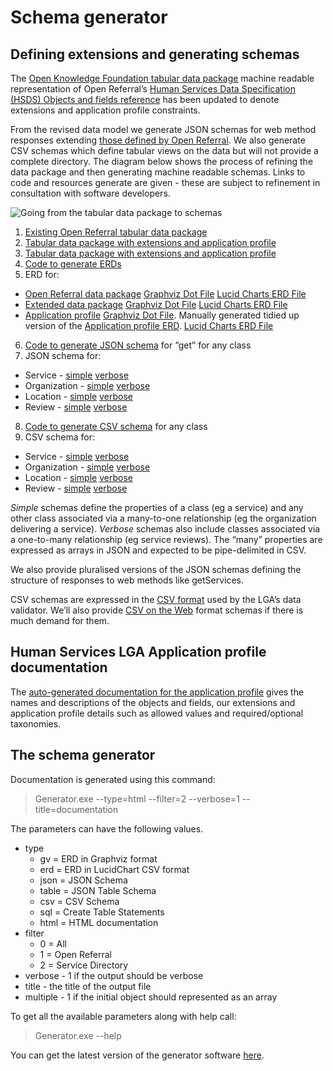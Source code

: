 # Schema generator
## Defining extensions and generating schemas
The [Open Knowledge Foundation tabular data package](https://raw.githubusercontent.com/openreferral/specification/master/datapackage.json) machine readable representation of Open Referral’s [Human Services Data Specification (HSDS) Objects and fields reference](https://openreferral.readthedocs.io/en/latest/hsds/reference/#objects-and-fields) has been updated to denote extensions and application profile constraints.

From the revised data model we generate JSON schemas for web method responses extending [those defined by Open Referral](https://openreferral.readthedocs.io/en/latest/_static/swagger/?url=../openapi-hsda.yaml#). We  also generate CSV schemas which define tabular views on the data but will not provide a complete directory. The diagram below shows the process of refining the data package and then generating machine readable schemas. Links to code and resources generate are given - these are subject to refinement in consultation with software developers.

![Going from the tabular data package to schemas](https://github.com/esd-org-uk/human-services/blob/master/Resources/FromTabularDataPackageToEverything.PNG)

1.  [Existing Open Referral tabular data package](https://raw.githubusercontent.com/openreferral/specification/master/datapackage.json)
2.  [Tabular data package with extensions and application profile](https://raw.githubusercontent.com/esd-org-uk/human-services/master/SchemaGenerator/Generator/ExtendedDataPackage.json)
3.  [Tabular data package with extensions and application profile](https://raw.githubusercontent.com/esd-org-uk/human-services/master/SchemaGenerator/Generator/ExtendedDataPackage.json)
4.  [Code to generate ERDs](https://github.com/esd-org-uk/human-services/tree/master/SchemaGenerator)
5.  ERD for:
  - [Open Referral data package](https://github.com/esd-org-uk/human-services/raw/master/Resources/OpenReferralERD.png) [Graphviz Dot File](https://raw.githubusercontent.com/esd-org-uk/human-services/master/Resources/OpenReferralERD.gv) [Lucid Charts ERD File](https://raw.githubusercontent.com/esd-org-uk/human-services/master/Resources/OpenReferralERD.csv)
  - [Extended data package](https://github.com/esd-org-uk/human-services/raw/master/Resources/AllERD.png) [Graphviz Dot File](https://github.com/esd-org-uk/human-services/raw/master/Resources/AllERD.gv) [Lucid Charts ERD File](https://github.com/esd-org-uk/human-services/raw/master/Resources/AllERD.csv)
  - [Application profile](https://github.com/esd-org-uk/human-services/raw/master/Resources/ApplicationProfileERD.png) [Graphviz Dot File](https://github.com/esd-org-uk/human-services/raw/master/Resources/ApplicationProfileERD.gv). Manually generated tidied up version of the [Application profile ERD](https://github.com/esd-org-uk/human-services/raw/master/Resources/LGA_ApplicationProfileBasicEntityRelationshipDiagram.png). [Lucid Charts ERD File](https://github.com/esd-org-uk/human-services/raw/master/Resources/ApplicationProfileERD.csv)
6. [Code to generate JSON schema](https://github.com/esd-org-uk/human-services/tree/master/SchemaGenerator) for “get” for any class
7. JSON schema for:
  - Service - [simple](https://raw.githubusercontent.com/esd-org-uk/human-services/master/Schemas/service.schema.json) [verbose](https://raw.githubusercontent.com/esd-org-uk/human-services/master/Schemas/service.schema.verbose.json)
  - Organization - [simple](https://raw.githubusercontent.com/esd-org-uk/human-services/master/Schemas/organization.schema.json) [verbose](https://raw.githubusercontent.com/esd-org-uk/human-services/master/Schemas/organization.schema.verbose.json)
  - Location - [simple](https://raw.githubusercontent.com/esd-org-uk/human-services/master/Schemas/location.schema.json) [verbose](https://raw.githubusercontent.com/esd-org-uk/human-services/master/Schemas/location.schema.verbose.json)
  - Review - [simple](https://raw.githubusercontent.com/esd-org-uk/human-services/master/Schemas/review.schema.json) [verbose](https://raw.githubusercontent.com/esd-org-uk/human-services/master/Schemas/review.schema.verbose.json)
8. [Code to generate CSV schema](https://github.com/esd-org-uk/human-services/tree/master/SchemaGenerator) for any class
9.  CSV schema for:
  - Service - [simple](https://raw.githubusercontent.com/esd-org-uk/human-services/master/Schemas/service.schema.csv) [verbose](https://raw.githubusercontent.com/esd-org-uk/human-services/master/Schemas/service.schema.verbose.csv)
  - Organization - [simple](https://raw.githubusercontent.com/esd-org-uk/human-services/master/Schemas/organization.schema.csv) [verbose](https://raw.githubusercontent.com/esd-org-uk/human-services/master/Schemas/organization.schema.verbose.csv)
  - Location - [simple](https://raw.githubusercontent.com/esd-org-uk/human-services/master/Schemas/location.schema.csv) [verbose](https://raw.githubusercontent.com/esd-org-uk/human-services/master/Schemas/location.schema.verbose.csv)
  - Review - [simple](https://raw.githubusercontent.com/esd-org-uk/human-services/master/Schemas/review.schema.csv) [verbose](https://raw.githubusercontent.com/esd-org-uk/human-services/master/Schemas/review.schema.verbose.csv)

*Simple* schemas define the properties of a class (eg a service) and any other class associated via a many-to-one relationship (eg the organization delivering a service). *Verbose* schemas also include classes associated via a one-to-many relationship (eg service reviews). The “many” properties are expressed as arrays in JSON and expected to be pipe-delimited in CSV.

We also provide pluralised versions of the JSON schemas defining the structure of responses to web methods like getServices.

CSV schemas are expressed in the [CSV format](https://validator.opendata.esd.org.uk/csvschema) used by the LGA’s data validator. We’ll also provide [CSV on the Web](https://www.w3.org/TR/tabular-data-primer/) format schemas if there is much demand for them.

## Human Services LGA Application profile documentation
The [auto-generated documentation for the application profile](http://htmlpreview.github.io/?https://github.com/esd-org-uk/human-services/blob/master/Schemas/documentation.html) gives the names and descriptions of the objects and fields, our extensions and application profile details such as allowed values and required/optional taxonomies.

## The schema generator
Documentation is generated using this command: 
>Generator.exe --type=html --filter=2 --verbose=1 --title=documentation

The parameters  can have the following values.

- type
  - gv = ERD in Graphviz format
  - erd = ERD in LucidChart CSV format
  - json = JSON Schema
  - table = JSON Table Schema
  - csv = CSV Schema
  - sql = Create Table Statements
  - html = HTML documentation
- filter
  - 0 = All
  - 1 = Open Referral
  - 2 = Service Directory
- verbose - 1 if the output should be verbose
- title - the title of the output file
- multiple - 1 if the initial object should represented as an array

To get all the available parameters along with help call: 
>Generator.exe --help 

You can get the latest version of the generator software [here](https://github.com/esd-org-uk/human-services/blob/master/SchemaGenerator/Releases/Generator.1.0.0.zip).

